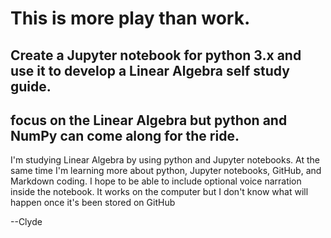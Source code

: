 # This is more play than work.

## Create a Jupyter notebook for python 3.x and use it to develop a Linear Algebra self study guide.
## focus on the Linear Algebra but python and NumPy can come along for the ride.

I'm studying Linear Algebra by using python and Jupyter notebooks.  At the same time I'm learning more about python, Jupyter notebooks, GitHub, and Markdown coding.  I hope to be able to include optional voice narration inside the notebook.  It works on the computer but I don't know what will happen once it's been stored on GitHub

--Clyde

